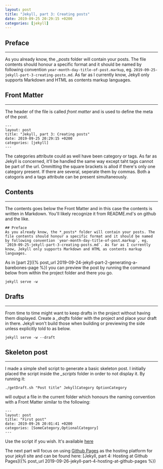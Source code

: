 ```yaml
---
layout: post
title: "Jekyll, part 3: Creating posts"
date: 2019-09-25 20:29:15 +0200
categories: [jekyll]
---
```


## Preface
---
As you already know, the *_posts* folder will contain your posts. The file contents should honour a specific format and it should be named by following convention `year-month-day-title-of-post.markup`, eg. `2019-09-25-jekyll-part-3-creating-posts.md`. As far as I currently know, Jekyll only supports Markdown and HTML as contents markup languages.

## Front Matter
---
The header of the file is called *front matter* and is used to define the meta of the post.
```
---
layout: post
title: "Jekyll, part 3: Creating posts"
date: 2019-09-25 20:29:15 +0200
categories: [jekyll]
---
```
The categories attribute could as well have been category or tags. As far as Jekyll is concerned, it'll be handled the same way except taht tags cannot be part of the url. Ommitting the square brackets is allod if there's only one category present. If there are several, seperate them by commas. Both a catogoris and a tags attribute can be present simultaneously.

## Contents
---
The contents goes below the Front Matter and in this case the contents is written in Markdown. You'll likely recognize it from README.md's on github and the like.

```
## Preface
As you already know, the *_posts* folder will contain your posts. The file contents should honour a specific format and it should be named by following convention `year-month-day-title-of-post.markup`, eg. `2019-09-25-jekyll-part-3-creating-posts.md`. As far as I currently know, Jekyll only supports Markdown and HTML as contents markup languages.
```

As in [part 2]({% post_url 2019-09-24-jekyll-part-2-generating-a-barebones-page %}) you can preview the post by running the command below from within the project folder and there you go.

```
jekyll serve -w
```

## Drafts
---
From time to time might want to keep drafts in the project without having them displayed. Create a *_drafts* folder with the project and place your draft in there. Jekyll won't build those when building or previewing the side unless explicitly told to as below.
```
jekyll serve -w --draft
```

## Skeleton post
---
I made a simple shell script to generate a basic skeleton post. I initially placed the script inside the *_scripts* folder in order to not display it. By running it:

```
./getDraft.sh "Post title" JekyllCategory OptionCategory
```

will output a file in the current folder which honours the naming convention with a Front Matter similar to the following:

```
---
layout: post
title: "First post"
date: 2019-09-26 20:01:41 +0200
categories: [SomeCategory,OptionalCategory]
---
```

Use the script if you wish. It's available [here](https://github.com/ndlarsen/ndlarsen.github.io/blob/master/_scripts/genDraft.sh)

The next part will focus on using [Github Pages](https://pages.github.com/) as the hosting platform for your jekyll site and can be found here: [Jekyll, part 4: Hosting at Github Pages]({% post_url 2019-09-26-jekyll-part-4-hosting-at-github-pages %})
